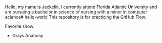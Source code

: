 Hello, my name is Jackelin, I currently attend Florida Atlantic University and am pursuing a bachelor in science of nursing with a minor in computer science# hello-world
This repository is for practicing the GitHub Flow.

Favorite show: 
- Grays Anatomy

